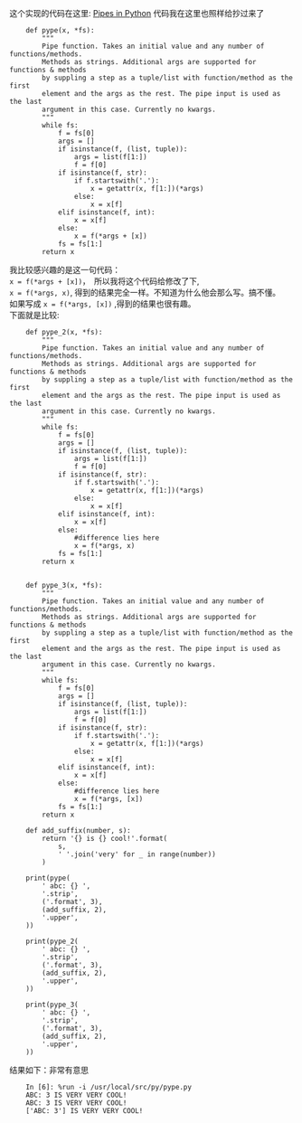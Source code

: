 这个实现的代码在这里:
[Pipes in Python](http://sulami.github.io/posts/pipes-in-python/)
代码我在这里也照样给抄过来了

        def pype(x, *fs):
            """
            Pipe function. Takes an initial value and any number of functions/methods.
            Methods as strings. Additional args are supported for functions & methods
            by suppling a step as a tuple/list with function/method as the first
            element and the args as the rest. The pipe input is used as the last
            argument in this case. Currently no kwargs.
            """
            while fs:
                f = fs[0]
                args = []
                if isinstance(f, (list, tuple)):
                    args = list(f[1:])
                    f = f[0]
                if isinstance(f, str):
                    if f.startswith('.'):
                        x = getattr(x, f[1:])(*args)
                    else:
                        x = x[f]
                elif isinstance(f, int):
                    x = x[f]
                else:
                    x = f(*args + [x])
                fs = fs[1:]
            return x


我比较感兴趣的是这一句代码：  
`x = f(*args + [x])`，　所以我将这个代码给修改了下,  
`x = f(*args, x)`, 得到的结果完全一样。不知道为什么他会那么写。搞不懂。  
如果写成 `x = f(*args, [x])` ,得到的结果也很有趣。　  
下面就是比较:  

        def pype_2(x, *fs):
            """
            Pipe function. Takes an initial value and any number of functions/methods.
            Methods as strings. Additional args are supported for functions & methods
            by suppling a step as a tuple/list with function/method as the first
            element and the args as the rest. The pipe input is used as the last
            argument in this case. Currently no kwargs.
            """
            while fs:
                f = fs[0]
                args = []
                if isinstance(f, (list, tuple)):
                    args = list(f[1:])
                    f = f[0]
                if isinstance(f, str):
                    if f.startswith('.'):
                        x = getattr(x, f[1:])(*args)
                    else:
                        x = x[f]
                elif isinstance(f, int):
                    x = x[f]
                else:
                    #difference lies here
                    x = f(*args, x)
                fs = fs[1:]
            return x


        def pype_3(x, *fs):
            """
            Pipe function. Takes an initial value and any number of functions/methods.
            Methods as strings. Additional args are supported for functions & methods
            by suppling a step as a tuple/list with function/method as the first
            element and the args as the rest. The pipe input is used as the last
            argument in this case. Currently no kwargs.
            """
            while fs:
                f = fs[0]
                args = []
                if isinstance(f, (list, tuple)):
                    args = list(f[1:])
                    f = f[0]
                if isinstance(f, str):
                    if f.startswith('.'):
                        x = getattr(x, f[1:])(*args)
                    else:
                        x = x[f]
                elif isinstance(f, int):
                    x = x[f]
                else:
                    #difference lies here
                    x = f(*args, [x])
                fs = fs[1:]
            return x

        def add_suffix(number, s):
            return '{} is {} cool!'.format(
                s,
                ' '.join('very' for _ in range(number))
            )

        print(pype(
            ' abc: {} ',
            '.strip',
            ('.format', 3),
            (add_suffix, 2),
            '.upper',
        ))

        print(pype_2(
            ' abc: {} ',
            '.strip',
            ('.format', 3),
            (add_suffix, 2),
            '.upper',
        ))

        print(pype_3(
            ' abc: {} ',
            '.strip',
            ('.format', 3),
            (add_suffix, 2),
            '.upper',
        ))

结果如下：非常有意思  

        In [6]: %run -i /usr/local/src/py/pype.py
        ABC: 3 IS VERY VERY COOL!
        ABC: 3 IS VERY VERY COOL!
        ['ABC: 3'] IS VERY VERY COOL!
